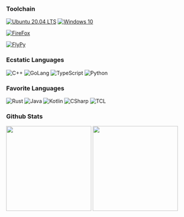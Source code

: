 ### Toolchain

[![Ubuntu 20.04 LTS](https://img.shields.io/badge/Ubuntu-20.04%20LTS-E95420?style=flat-square&logo=ubuntu&logoColor=ffffff)](https://lightyears1998.github.io/notebook/toolchain/operating-system/linux/distributions/Ubuntu/)
[![Windows 10](https://img.shields.io/badge/Windows-10-2376bc?style=flat-square&logo=windows&logoColor=ffffff)](https://lightyears1998.github.io/notebook/toolchain/operating-system/windows/)

[![FireFox](https://img.shields.io/badge/Browser-Firefox-FF7139?style=flat-square&logo=firefox&logoColor=ffffff)](https://www.mozilla.org/firefox/)

[![FlyPy](https://img.shields.io/badge/IME-FlyPy-%23f24f21)](https://www.flypy.com/)

### Ecstatic Languages

![C++](https://img.shields.io/badge/C%2b%2b-00599C?style=flat-square&logo=c%2b%2b&logoColor=ffffff)
![GoLang](https://img.shields.io/badge/GoLang-00ADD8?style=flat-square&logo=go&logoColor=ffffff)
![TypeScript](https://img.shields.io/badge/Typescript-007ACC?style=flat-square&logo=TypeScript&logoColor=ffffff)
![Python](https://img.shields.io/badge/Python-3776AB?style=flat-square&logo=Python&logoColor=ffffff)

### Favorite Languages

![Rust](https://img.shields.io/badge/Rust-000000?style=flat-square&logo=rust&logoColor=ffffff)
![Java](https://img.shields.io/badge/Java-007396?style=flat-square&logo=java&logoColor=ffffff)
![Kotlin](https://img.shields.io/badge/Kotlin-0095D5?style=flat-square&logo=Kotlin&logoColor=ffffff)
![CSharp](https://img.shields.io/badge/C%23-239120?style=flat-square&logo=CSharp&logoColor=ffffff)
![TCL](https://img.shields.io/badge/TCL-00ADD8?style=flat-square&logo=data:image/png;base64,iVBORw0KGgoAAAANSUhEUgAAABAAAAAQBAMAAADt3eJSAAAABGdBTUEAALGPC/xhBQAAACBjSFJNAAB6JgAAgIQAAPoAAACA6AAAdTAAAOpgAAA6mAAAF3CculE8AAAAD1BMVEX/AP8pJb8AAP8AAAD////xlfzLAAAAAXRSTlMAQObYZgAAAAFiS0dEBI9o2VEAAAAHdElNRQflCwIHNw9Sc3IrAAAAPklEQVQI12NgQAGMggIQWkjJAMwQUoIwGJWUlGECyhABJ4iMkApMxglCM8EEmKAqGFSUjCHGG0P4DMwMuAAAp1IFeG2WJlQAAAAldEVYdGRhdGU6Y3JlYXRlADIwMjEtMTEtMDJUMDc6NTU6MTQrMDA6MDD8edmcAAAAJXRFWHRkYXRlOm1vZGlmeQAyMDIxLTExLTAyVDA3OjU1OjE0KzAwOjAwjSRhIAAAAABJRU5ErkJggg==)

### Github Stats

<p align="left">
    <img height="230" src="https://github-readme-stats.vercel.app/api?username=lightyears1998&show_icons=true">
    <img height="230" src="https://github-readme-stats.vercel.app/api/top-langs/?username=lightyears1998">
</p>
